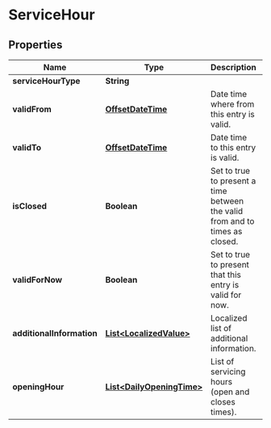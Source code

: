 
# ServiceHour

## Properties
Name | Type | Description | Notes
------------ | ------------- | ------------- | -------------
**serviceHourType** | **String** |  |  [optional]
**validFrom** | [**OffsetDateTime**](OffsetDateTime.md) | Date time where from this entry is valid. |  [optional]
**validTo** | [**OffsetDateTime**](OffsetDateTime.md) | Date time to this entry is valid. |  [optional]
**isClosed** | **Boolean** | Set to true to present a time between the valid from and to times as closed. |  [optional]
**validForNow** | **Boolean** | Set to true to present that this entry is valid for now. |  [optional]
**additionalInformation** | [**List&lt;LocalizedValue&gt;**](LocalizedValue.md) | Localized list of additional information. |  [optional]
**openingHour** | [**List&lt;DailyOpeningTime&gt;**](DailyOpeningTime.md) | List of servicing hours (open and closes times). |  [optional]



